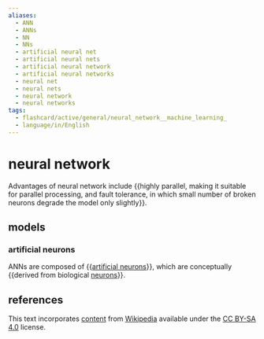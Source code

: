 ```yaml
---
aliases:
  - ANN
  - ANNs
  - NN
  - NNs
  - artificial neural net
  - artificial neural nets
  - artificial neural network
  - artificial neural networks
  - neural net
  - neural nets
  - neural network
  - neural networks
tags:
  - flashcard/active/general/neural_network__machine_learning_
  - language/in/English
---
```


# neural network

Advantages of neural network include {{highly parallel, making it suitable for parallel processing, and fault tolerance, in which small number of broken neurons degrade the model only slightly}}. <!--SR:!2024-08-20,49,310-->

## models

### artificial neurons

ANNs are composed of {{[artificial neurons](artificial%20neuron.md)}}, which are conceptually {{derived from biological [neurons](neuron.md)}}. <!--SR:!2024-09-15,72,310!2024-08-30,59,310-->

## references

This text incorporates [content](https://en.wikipedia.org/wiki/neural_network_(machine_learning)) from [Wikipedia](Wikipedia.md) available under the [CC BY-SA 4.0](https://creativecommons.org/licenses/by-sa/4.0/) license.

